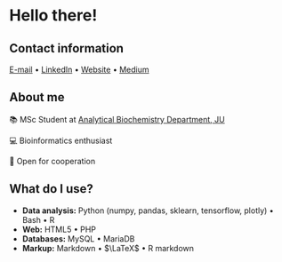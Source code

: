 # Hello there!

## Contact information
[E-mail](mailto:hajdylaf@gmail.com) • [LinkedIn](https://www.linkedin.com/in/filip-hajdyla/) • [Website](https://f1lem0n.github.io/) • [Medium](https://medium.com/@filem0n1)

## About me

📚 MSc Student at [Analytical Biochemistry Department, JU](https://zba.wbbib.uj.edu.pl/en_GB/zaklad)

💻 Bioinformatics enthusiast 

🤝 Open for cooperation 

## What do I use?

- **Data analysis:** Python (numpy, pandas, sklearn, tensorflow, plotly) • Bash • R
- **Web:** HTML5 • PHP
- **Databases:** MySQL • MariaDB
- **Markup:** Markdown • $\LaTeX$ • R markdown
